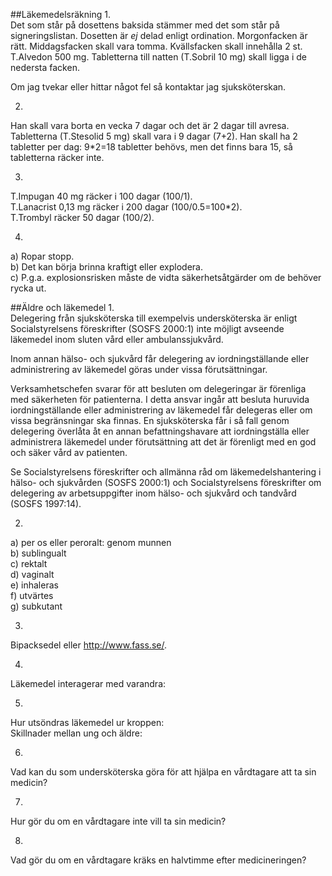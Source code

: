 ##Läkemedelsräkning
1.  
Det som står på dosettens baksida stämmer med det som står på signeringslistan.
Dosetten är *ej* delad enligt ordination. Morgonfacken är rätt. Middagsfacken skall vara tomma.
Kvällsfacken skall innehålla 2 st. T.Alvedon 500 mg. Tabletterna till natten (T.Sobril 10 mg) skall ligga i de nedersta facken.

 Om jag tvekar eller hittar något fel så kontaktar jag sjuksköterskan.

2.  
Han skall vara borta en vecka 7 dagar och det är 2 dagar till avresa. Tabletterna (T.Stesolid 5 mg) skall vara i 9 dagar (7+2). 
Han skall ha 2 tabletter per dag: 9*2=18 tabletter behövs, men det finns bara 15, så tabletterna räcker inte.

3.  
T.Impugan 40 mg räcker i 100 dagar (100/1).  
T.Lanacrist 0,13 mg räcker i 200 dagar (100/0.5=100*2).  
T.Trombyl räcker 50 dagar (100/2).  

4.  
a) Ropar stopp.  
b) Det kan börja brinna kraftigt eller explodera.  
c) P.g.a. explosionsrisken måste de vidta säkerhetsåtgärder om de behöver rycka ut.  

##Äldre och läkemedel
1.  
Delegering från sjuksköterska till exempelvis undersköterska är enligt Socialstyrelsens föreskrifter (SOSFS 2000:1) inte möjligt avseende läkemedel inom sluten vård eller ambulanssjukvård.

 Inom annan hälso- och sjukvård får delegering av iordningställande eller administrering av läkemedel göras under vissa förutsättningar.

 Verksamhetschefen svarar för att besluten om delegeringar är förenliga med säkerheten för patienterna. I detta ansvar ingår att besluta huruvida iordningställande eller administrering av läkemedel får delegeras eller om vissa begränsningar ska finnas. En sjuksköterska får i så fall genom delegering överlåta åt en annan befattningshavare att iordningställa eller administrera läkemedel under förutsättning att det är förenligt med en god och säker vård av patienten.

 Se Socialstyrelsens föreskrifter och allmänna råd om läkemedelshantering i hälso- och sjukvården (SOSFS 2000:1) och Socialstyrelsens föreskrifter om delegering av arbetsuppgifter inom hälso- och sjukvård och tandvård (SOSFS 1997:14).
 
2.  
 a) per os eller peroralt: genom munnen  
 b) sublingualt  
 c) rektalt  
 d) vaginalt  
 e) inhaleras  
 f) utvärtes  
 g) subkutant  
 
3.  
Bipacksedel eller http://www.fass.se/.
 
4.  
Läkemedel interagerar med varandra:
 
5.  
Hur utsöndras läkemedel ur kroppen:  
Skillnader mellan ung och äldre:
 
6.  
Vad kan du som undersköterska göra för att hjälpa en vårdtagare att ta sin medicin?
 
7.  
Hur gör du om en vårdtagare inte vill ta sin medicin?
 
8.  
Vad gör du om en vårdtagare kräks en halvtimme efter medicineringen?
